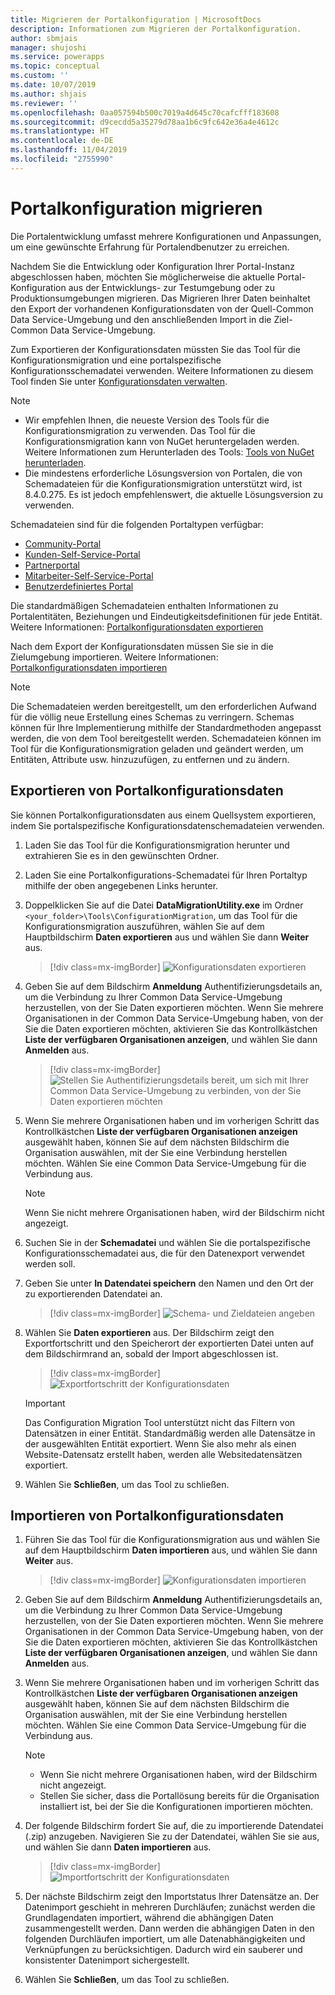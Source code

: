 ```yaml
---
title: Migrieren der Portalkonfiguration | MicrosoftDocs
description: Informationen zum Migrieren der Portalkonfiguration.
author: sbmjais
manager: shujoshi
ms.service: powerapps
ms.topic: conceptual
ms.custom: ''
ms.date: 10/07/2019
ms.author: shjais
ms.reviewer: ''
ms.openlocfilehash: 0aa057594b500c7019a4d645c70cafcfff183608
ms.sourcegitcommit: d9cecdd5a35279d78aa1b6c9fc642e36a4e4612c
ms.translationtype: HT
ms.contentlocale: de-DE
ms.lasthandoff: 11/04/2019
ms.locfileid: "2755990"
---
```

# <a name="migrate-portal-configuration"></a>Portalkonfiguration migrieren

Die Portalentwicklung umfasst mehrere Konfigurationen und Anpassungen, um eine gewünschte Erfahrung für Portalendbenutzer zu erreichen.

Nachdem Sie die Entwicklung oder Konfiguration Ihrer Portal-Instanz abgeschlossen haben, möchten Sie möglicherweise die aktuelle Portal-Konfiguration aus der Entwicklungs- zur Testumgebung oder zu Produktionsumgebungen migrieren. Das Migrieren Ihrer Daten beinhaltet den Export der vorhandenen Konfigurationsdaten von der Quell-Common Data Service-Umgebung und den anschließenden Import in die Ziel-Common Data Service-Umgebung.

Zum Exportieren der Konfigurationsdaten müssten Sie das Tool für die Konfigurationsmigration und eine portalspezifische Konfigurationsschemadatei verwenden. Weitere Informationen zu diesem Tool finden Sie unter [Konfigurationsdaten verwalten](https://docs.microsoft.com/dynamics365/customer-engagement/admin/manage-configuration-data).

> [!NOTE]
> - Wir empfehlen Ihnen, die neueste Version des Tools für die Konfigurationsmigration zu verwenden. Das Tool für die Konfigurationsmigration kann von NuGet heruntergeladen werden. Weitere Informationen zum Herunterladen des Tools: [Tools von NuGet herunterladen](https://docs.microsoft.com/dynamics365/customer-engagement/developer/download-tools-nuget).
> - Die mindestens erforderliche Lösungsversion von Portalen, die von Schemadateien für die Konfigurationsmigration unterstützt wird, ist 8.4.0.275. Es ist jedoch empfehlenswert, die aktuelle Lösungsversion zu verwenden.

Schemadateien sind für die folgenden Portaltypen verfügbar:
- [Community-Portal](https://go.microsoft.com/fwlink/p/?linkid=2019704)
- [Kunden-Self-Service-Portal](https://go.microsoft.com/fwlink/p/?linkid=2019705)
- [Partnerportal](https://go.microsoft.com/fwlink/p/?linkid=2019803)
- [Mitarbeiter-Self-Service-Portal](https://go.microsoft.com/fwlink/p/?linkid=2019802)
- [Benutzerdefiniertes Portal](https://go.microsoft.com/fwlink/p/?linkid=2019804)

Die standardmäßigen Schemadateien enthalten Informationen zu Portalentitäten, Beziehungen und Eindeutigkeitsdefinitionen für jede Entität. Weitere Informationen: [Portalkonfigurationsdaten exportieren](#export-portal-configuration-data)

Nach dem Export der Konfigurationsdaten müssen Sie sie in die Zielumgebung importieren. Weitere Informationen: [Portalkonfigurationsdaten importieren](#import-portal-configuration-data)

> [!NOTE]
> Die Schemadateien werden bereitgestellt, um den erforderlichen Aufwand für die völlig neue Erstellung eines Schemas zu verringern. Schemas können für Ihre Implementierung mithilfe der Standardmethoden angepasst werden, die von dem Tool bereitgestellt werden. Schemadateien können im Tool für die Konfigurationsmigration geladen und geändert werden, um Entitäten, Attribute usw. hinzuzufügen, zu entfernen und zu ändern.

## <a name="export-portal-configuration-data"></a>Exportieren von Portalkonfigurationsdaten

Sie können Portalkonfigurationsdaten aus einem Quellsystem exportieren, indem Sie portalspezifische Konfigurationsdatenschemadateien verwenden.

1.  Laden Sie das Tool für die Konfigurationsmigration herunter und extrahieren Sie es in den gewünschten Ordner.

2.  Laden Sie eine Portalkonfigurations-Schemadatei für Ihren Portaltyp mithilfe der oben angegebenen Links herunter.

3.  Doppelklicken Sie auf die Datei **DataMigrationUtility.exe** im Ordner `<your_folder>\Tools\ConfigurationMigration`, um das Tool für die Konfigurationsmigration auszuführen, wählen Sie auf dem Hauptbildschirm **Daten exportieren** aus und wählen Sie dann **Weiter** aus.
    
    > [!div class=mx-imgBorder]
    > ![Konfigurationsdaten exportieren](../media/export-config-data.png "Konfigurationsdaten exportieren")

4.  Geben Sie auf dem Bildschirm **Anmeldung** Authentifizierungsdetails an, um die Verbindung zu Ihrer Common Data Service-Umgebung herzustellen, von der Sie Daten exportieren möchten. Wenn Sie mehrere Organisationen in der Common Data Service-Umgebung haben, von der Sie die Daten exportieren möchten, aktivieren Sie das Kontrollkästchen **Liste der verfügbaren Organisationen anzeigen**, und wählen Sie dann **Anmelden** aus.

    > [!div class=mx-imgBorder]
    > ![Stellen Sie Authentifizierungsdetails bereit, um sich mit Ihrer Common Data Service-Umgebung zu verbinden, von der Sie Daten exportieren möchten](../media/export-config-login.png "Stellen Sie Authentifizierungsdetails bereit, um sich mit Ihrer Common Data Service-Umgebung zu verbinden, von der Sie Daten exportieren möchten")

5.  Wenn Sie mehrere Organisationen haben und im vorherigen Schritt das Kontrollkästchen **Liste der verfügbaren Organisationen anzeigen** ausgewählt haben, können Sie auf dem nächsten Bildschirm die Organisation auswählen, mit der Sie eine Verbindung herstellen möchten. Wählen Sie eine Common Data Service-Umgebung für die Verbindung aus. 

    > [!NOTE]
    > Wenn Sie nicht mehrere Organisationen haben, wird der Bildschirm nicht angezeigt.

6.  Suchen Sie in der **Schemadatei** und wählen Sie die portalspezifische Konfigurationsschemadatei aus, die für den Datenexport verwendet werden soll.

7.  Geben Sie unter **In Datendatei speichern** den Namen und den Ort der zu exportierenden Datendatei an.

    > [!div class=mx-imgBorder]
    > ![Schema- und Zieldateien angeben](../media/export-config-file-name.png "Schema- und Zieldateien angeben")

8.  Wählen Sie **Daten exportieren** aus. Der Bildschirm zeigt den Exportfortschritt und den Speicherort der exportierten Datei unten auf dem Bildschirmrand an, sobald der Import abgeschlossen ist.

    > [!div class=mx-imgBorder]
    > ![Exportfortschritt der Konfigurationsdaten](../media/export-config-status.png "Exportfortschritt der Konfigurationsdaten")

    > [!IMPORTANT]
    > Das Configuration Migration Tool unterstützt nicht das Filtern von Datensätzen in einer Entität. Standardmäßig werden alle Datensätze in der ausgewählten Entität exportiert. Wenn Sie also mehr als einen Website-Datensatz erstellt haben, werden alle Websitedatensätzen exportiert.

9.  Wählen Sie **Schließen**, um das Tool zu schließen.

## <a name="import-portal-configuration-data"></a>Importieren von Portalkonfigurationsdaten

1.  Führen Sie das Tool für die Konfigurationsmigration aus und wählen Sie auf dem Hauptbildschirm **Daten importieren** aus, und wählen Sie dann **Weiter** aus.

    > [!div class=mx-imgBorder]
    > ![Konfigurationsdaten importieren](../media/import-config-data.png "Konfigurationsdaten importieren")

2.  Geben Sie auf dem Bildschirm **Anmeldung** Authentifizierungsdetails an, um die Verbindung zu Ihrer Common Data Service-Umgebung herzustellen, von der Sie Daten exportieren möchten. Wenn Sie mehrere Organisationen in der Common Data Service-Umgebung haben, von der Sie die Daten exportieren möchten, aktivieren Sie das Kontrollkästchen **Liste der verfügbaren Organisationen anzeigen**, und wählen Sie dann **Anmelden** aus.

3.  Wenn Sie mehrere Organisationen haben und im vorherigen Schritt das Kontrollkästchen **Liste der verfügbaren Organisationen anzeigen** ausgewählt haben, können Sie auf dem nächsten Bildschirm die Organisation auswählen, mit der Sie eine Verbindung herstellen möchten. Wählen Sie eine Common Data Service-Umgebung für die Verbindung aus. 

    > [!NOTE]
    > - Wenn Sie nicht mehrere Organisationen haben, wird der Bildschirm nicht angezeigt.
    > - Stellen Sie sicher, dass die Portallösung bereits für die Organisation installiert ist, bei der Sie die Konfigurationen importieren möchten.

4.  Der folgende Bildschirm fordert Sie auf, die zu importierende Datendatei (.zip) anzugeben. Navigieren Sie zu der Datendatei, wählen Sie sie aus, und wählen Sie dann **Daten importieren** aus. 

    > [!div class=mx-imgBorder]
    > ![Importfortschritt der Konfigurationsdaten](../media/import-config-status.png "Importfortschritt der Konfigurationsdaten")

5.  Der nächste Bildschirm zeigt den Importstatus Ihrer Datensätze an. Der Datenimport geschieht in mehreren Durchläufen; zunächst werden die Grundlagendaten importiert, während die abhängigen Daten zusammengestellt werden. Dann werden die abhängigen Daten in den folgenden Durchläufen importiert, um alle Datenabhängigkeiten und Verknüpfungen zu berücksichtigen. Dadurch wird ein sauberer und konsistenter Datenimport sichergestellt. 

6.  Wählen Sie **Schließen**, um das Tool zu schließen. 
